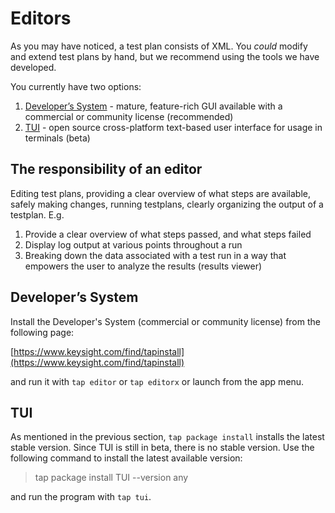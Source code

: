 # Editors

As you may have noticed, a test plan consists of XML. You *could* modify and extend test plans by hand, but we recommend
using the tools we have developed.

You currently have two options:
1. [Developer’s System](https://www.keysight.com/find/tapinstall) - mature, feature-rich GUI available with a commercial or community license (recommended)
2. [TUI](https://packages.opentap.io/index.html#/?name=TUI) - open source cross-platform text-based user interface for usage in terminals (beta)

## The responsibility of an editor
Editing test plans, providing a clear overview of what steps are available, safely making changes,
running testplans, clearly organizing the output of a testplan. E.g.
1. Provide a clear overview of what steps passed, and what steps failed
2. Display log output at various points throughout a run
3. Breaking down the data associated with a test run in a way that empowers the user to analyze the results (results viewer)

## Developer’s System

Install the Developer's System (commercial or community license) from the following page:

[https://www.keysight.com/find/tapinstall](https://www.keysight.com/find/tapinstall)

and run it with `tap editor` or `tap editorx` or launch from the app menu.

## TUI

As mentioned in the previous section, `tap package install` installs the latest stable version. Since TUI is still in
beta, there is no stable version. Use the following command to install the latest available version:

> tap package install TUI --version any

and run the program with `tap tui`.


<!-- Result viewers -->
